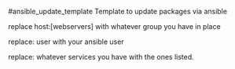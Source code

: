 #ansible_update_template
Template to update packages via ansible

replace host:[webservers] with whatever group you have in place

replace: user with your ansible user

replace: whatever services you have with the ones listed. 

